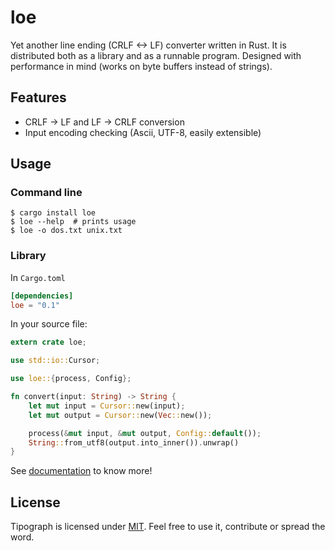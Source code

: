 # loe

Yet another line ending (CRLF <-> LF) converter written in Rust. It is distributed both as a library and as a runnable
program. Designed with performance in mind (works on byte buffers instead of strings).

## Features

* CRLF -> LF and LF -> CRLF conversion
* Input encoding checking (Ascii, UTF-8, easily extensible)

## Usage

### Command line

```shell
$ cargo install loe
$ loe --help  # prints usage
$ loe -o dos.txt unix.txt
```

### Library

In `Cargo.toml`

```toml
[dependencies]
loe = "0.1"
```

In your source file:

```rust
extern crate loe;

use std::io::Cursor;

use loe::{process, Config};

fn convert(input: String) -> String {
    let mut input = Cursor::new(input);
    let mut output = Cursor::new(Vec::new());

    process(&mut input, &mut output, Config::default());
    String::from_utf8(output.into_inner()).unwrap()
}
```

See [documentation](https://docs.rs/loe/) to know more!

## License

Tipograph is licensed under [MIT](LICENSE). Feel free to use it, contribute or spread the word.
